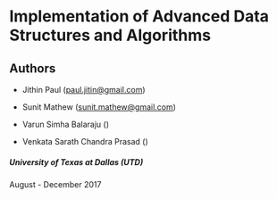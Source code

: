  Implementation of Advanced Data Structures and Algorithms
===========================

## Authors ##
* Jithin Paul (paul.jitin@gmail.com)

* Sunit Mathew (sunit.mathew@gmail.com)

* Varun Simha Balaraju ()

* Venkata Sarath Chandra Prasad ()



##### University of Texas at Dallas (UTD) #####
August - December 2017
